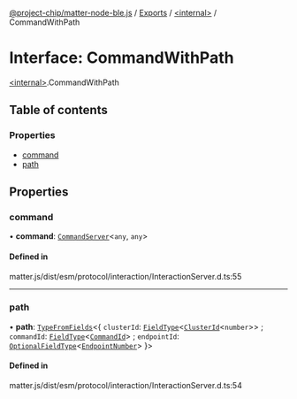 [@project-chip/matter-node-ble.js](../README.md) / [Exports](../modules.md) / [\<internal\>](../modules/internal_.md) / CommandWithPath

# Interface: CommandWithPath

[\<internal\>](../modules/internal_.md).CommandWithPath

## Table of contents

### Properties

- [command](internal_.CommandWithPath.md#command)
- [path](internal_.CommandWithPath.md#path)

## Properties

### command

• **command**: [`CommandServer`](../classes/internal_.CommandServer.md)\<`any`, `any`\>

#### Defined in

matter.js/dist/esm/protocol/interaction/InteractionServer.d.ts:55

___

### path

• **path**: [`TypeFromFields`](../modules/internal_.md#typefromfields)\<\{ `clusterId`: [`FieldType`](internal_.FieldType.md)\<[`ClusterId`](../modules/internal_.md#clusterid)\<`number`\>\> ; `commandId`: [`FieldType`](internal_.FieldType.md)\<[`CommandId`](../modules/internal_.md#commandid)\> ; `endpointId`: [`OptionalFieldType`](internal_.OptionalFieldType.md)\<[`EndpointNumber`](../modules/internal_.md#endpointnumber)\>  }\>

#### Defined in

matter.js/dist/esm/protocol/interaction/InteractionServer.d.ts:54
